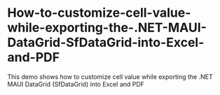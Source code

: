 # How-to-customize-cell-value-while-exporting-the-.NET-MAUI-DataGrid-SfDataGrid-into-Excel-and-PDF
This demo shows how to customize cell value while exporting the .NET MAUI DataGrid (SfDataGrid) into Excel and PDF
